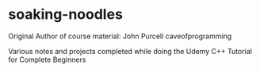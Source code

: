 # soaking-noodles
Original Author of course material: John Purcell caveofprogramming

Various notes and projects completed while doing the Udemy C++ Tutorial for Complete Beginners
